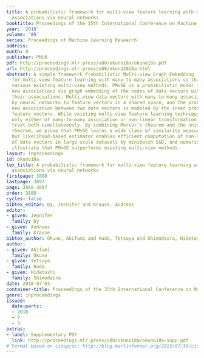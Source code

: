 ```yaml
---
title: A probabilistic framework for multi-view feature learning with many-to-many
  associations via neural networks
booktitle: Proceedings of the 35th International Conference on Machine Learning
year: '2018'
volume: '80'
series: Proceedings of Machine Learning Research
address: 
month: 0
publisher: PMLR
pdf: http://proceedings.mlr.press/v80/okuno18a/okuno18a.pdf
url: http://proceedings.mlr.press/v80/okuno2018a.html
abstract: A simple framework Probabilistic Multi-view Graph Embedding (PMvGE) is proposed
  for multi-view feature learning with many-to-many associations so that it generalizes
  various existing multi-view methods. PMvGE is a probabilistic model for predicting
  new associations via graph embedding of the nodes of data vectors with links of
  their associations. Multi-view data vectors with many-to-many associations are transformed
  by neural networks to feature vectors in a shared space, and the probability of
  new association between two data vectors is modeled by the inner product of their
  feature vectors. While existing multi-view feature learning techniques can treat
  only either of many-to-many association or non-linear transformation, PMvGE can
  treat both simultaneously. By combining Mercer’s theorem and the universal approximation
  theorem, we prove that PMvGE learns a wide class of similarity measures across views.
  Our likelihood-based estimator enables efficient computation of non-linear transformations
  of data vectors in large-scale datasets by minibatch SGD, and numerical experiments
  illustrate that PMvGE outperforms existing multi-view methods.
layout: inproceedings
id: okuno18a
tex_title: A probabilistic framework for multi-view feature learning with many-to-many
  associations via neural networks
firstpage: 3888
lastpage: 3897
page: 3888-3897
order: 3888
cycles: false
bibtex_editor: Dy, Jennifer and Krause, Andreas
editor:
- given: Jennifer
  family: Dy
- given: Andreas
  family: Krause
bibtex_author: Okuno, Akifumi and Hada, Tetsuya and Shimodaira, Hidetoshi
author:
- given: Akifumi
  family: Okuno
- given: Tetsuya
  family: Hada
- given: Hidetoshi
  family: Shimodaira
date: 2018-07-03
container-title: Proceedings of the 35th International Conference on Machine Learning
genre: inproceedings
issued:
  date-parts:
  - 2018
  - 7
  - 3
extras:
- label: Supplementary PDF
  link: http://proceedings.mlr.press/v80/okuno18a/okuno18a-supp.pdf
# Format based on citeproc: http://blog.martinfenner.org/2013/07/30/citeproc-yaml-for-bibliographies/
---
```


